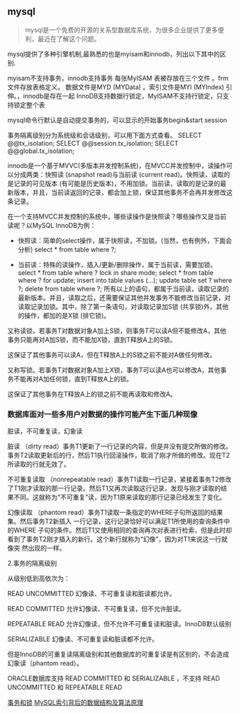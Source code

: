 ## mysql

> mysql是一个免费的开源的关系型数据库系统，为很多企业提供了更多便利，最近在了解这个问题。

mysql提供了多种引擎机制,最熟悉的也是myisam和innodb，列出以下其中的区别.


myisam不支持事务，innodb支持事务
每张MyISAM 表被存放在三个文件 。frm 文件存放表格定义。 数据文件是MYD (MYData) 。索引文件是MYI (MYIndex) 引伸。，innodb是存在一起
InnoDB支持数据行锁定，MyISAM不支持行锁定，只支持锁定整个表

mysql命令行默认是自动提交事务的，可以显示的开始事务begin&start session

事务隔离级别分为系统级和会话级别，可以用下面方式查看。
SELECT @@tx_isolation;
SELECT @@session.tx_isolation;
SELECT @@global.tx_isolation;

innodb是一个基于MVVC(多版本并发控制系统)，在MVCC并发控制中，读操作可以分成两类：快照读 (snapshot read)与当前读 (current read)。快照读，读取的是记录的可见版本 (有可能是历史版本)，不用加锁。当前读，读取的是记录的最新版本，并且，当前读返回的记录，都会加上锁，保证其他事务不会再并发修改这条记录。

在一个支持MVCC并发控制的系统中，哪些读操作是快照读？哪些操作又是当前读呢？以MySQL InnoDB为例：
 

- 快照读：简单的select操作，属于快照读，不加锁。(当然，也有例外，下面会分析)
select * from table where ?;
 

- 当前读：特殊的读操作，插入/更新/删除操作，属于当前读，需要加锁。
select * from table where ? lock in share mode;
select * from table where ? for update;
insert into table values (…);
update table set ? where ?;
delete from table where ?;
所有以上的语句，都属于当前读，读取记录的最新版本。并且，读取之后，还需要保证其他并发事务不能修改当前记录，对读取记录加锁。其中，除了第一条语句，对读取记录加S锁 (共享锁)外，其他的操作，都加的是X锁 (排它锁)。

又称读锁，若事务T对数据对象A加上S锁，则事务T可以读A但不能修改A，其他事务只能再对A加S锁，而不能加X锁，直到T释放A上的S锁。

这保证了其他事务可以读A，但在T释放A上的S锁之前不能对A做任何修改。


又称写锁。若事务T对数据对象A加上X锁，事务T可以读A也可以修改A，其他事务不能再对A加任何锁，直到T释放A上的锁。

这保证了其他事务在T释放A上的锁之前不能再读取和修改A。


### 数据库面对一些多用户对数据的操作可能产生下面几种现像

脏读，不可重复读，幻象读

脏读 （dirty read）事务T1更新了一行记录的内容，但是并没有提交所做的修改。事务T2读取更新后的行，然后T1执行回滚操作，取消了刚才所做的修改。现在T2所读取的行就无效了。

不可重复读取 （nonrepeatable read）事务T1读取一行记录，紧接着事务T2修改 了T1刚才读取的那一行记录。然后T1又再次读取这行记录，发现与刚才读取的结果不同。这就称为“不可重复”读，因为T1原来读取的那行记录已经发生了变化。

幻像读取 （phantom read）事务T1读取一条指定的WHERE子句所返回的结果集。然后事务T2新插入 一行记录，这行记录恰好可以满足T1所使用的查询条件中的WHERE 子句的条件。然后T1又使用相同的查询再次对表进行检索，但是此时却看到了事务T2刚才插入的新行。这个新行就称为“幻像”，因为对T1来说这一行就像突 然出现的一样。

2.事务的隔离级别

从级别低到高依次为：

READ UNCOMMITTED 幻像读、不可重复读和脏读都允许。

READ COMMITTED 允许幻像读、不可重复读，但不允许脏读。

REPEATABLE READ 允许幻像读，但不允许不可重复读和脏读。InnoDB默认级别

SERIALIZABLE 幻像读、不可重复读和脏读都不允许。

但是InnoDB的可重复读隔离级别和其他数据库的可重复读是有区别的，不会造成幻象读（phantom read）。

ORACLE数据库支持 READ COMMITTED 和 SERIALIZABLE ，不支持 READ UNCOMMITTED 和 REPEATABLE READ

[事务和锁](http://www.cnblogs.com/zhaoyl/p/4121010.html)
[MySQL索引背后的数据结构及算法原理](http://blog.jobbole.com/24006/)